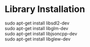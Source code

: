# Library Installation
sudo apt-get install libsdl2-dev  
sudo apt-get install libglm-dev  
sudo apt-get install libjsoncpp-dev  
sudo apt-get install libglew-dev  